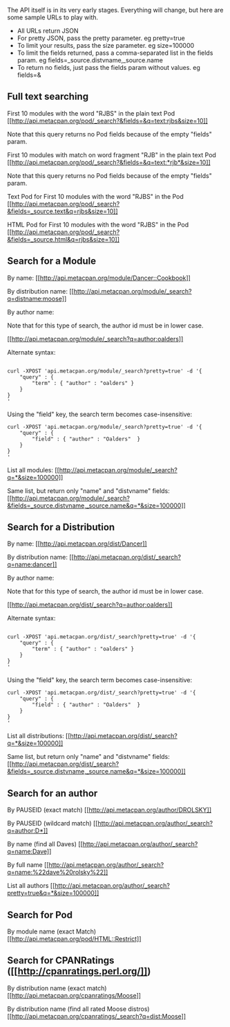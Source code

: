 The API itself is in its very early stages.  Everything will change, but here are some sample URLs to play with.

* All URLs return JSON
* For pretty JSON, pass the pretty parameter.  eg pretty=true
* To limit your results, pass the size parameter. eg size=100000
* To limit the fields returned, pass a comma-separated list in the fields param. eg fields=_source.distvname,_source.name
* To return no fields, just pass the fields param without values. eg fields=&

## Full text searching

First 10 modules with the word "RJBS" in the plain text Pod
[[http://api.metacpan.org/pod/_search?&fields=&q=text:rjbs&size=10]]

Note that this query returns no Pod fields because of the empty "fields" param.

First 10 modules with match on word fragment "RJB" in the plain text Pod
[[http://api.metacpan.org/pod/_search?&fields=&q=text:*rjb*&size=10]]

Note that this query returns no Pod fields because of the empty "fields" param.

Text Pod for First 10 modules with the word "RJBS" in the Pod
[[http://api.metacpan.org/pod/_search?&fields=_source.text&q=rjbs&size=10]]

HTML Pod for First 10 modules with the word "RJBS" in the Pod
[[http://api.metacpan.org/pod/_search?&fields=_source.html&q=rjbs&size=10]]

## Search for a Module

By name:
[[http://api.metacpan.org/module/Dancer::Cookbook]]

By distribution name:
[[http://api.metacpan.org/module/_search?q=distname:moose]]

By author name:

Note that for this type of search, the author id must be in lower case. 

[[http://api.metacpan.org/module/_search?q=author:oalders]]

Alternate syntax:

<pre><code>
curl -XPOST 'api.metacpan.org/module/_search?pretty=true' -d '{
    "query" : {
        "term" : { "author" : "oalders" }
    }
}
'
</code></pre>

Using the "field" key, the search term becomes case-insensitive:

<pre><code>curl -XPOST 'api.metacpan.org/module/_search?pretty=true' -d '{
    "query" : {
        "field" : { "author" : "Oalders"  }
    }
}
'</code></pre>

List all modules:
[[http://api.metacpan.org/module/_search?q=*&size=100000]]

Same list, but return only "name" and "distvname" fields:
[[http://api.metacpan.org/module/_search?&fields=_source.distvname,_source.name&q=*&size=100000]]

## Search for a Distribution

By name:
[[http://api.metacpan.org/dist/Dancer]]

By distribution name:
[[http://api.metacpan.org/dist/_search?q=name:dancer]]

By author name:

Note that for this type of search, the author id must be in lower case. 

[[http://api.metacpan.org/dist/_search?q=author:oalders]]

Alternate syntax:

<pre><code>
curl -XPOST 'api.metacpan.org/dist/_search?pretty=true' -d '{
    "query" : {
        "term" : { "author" : "oalders" }
    }
}
'
</code></pre>

Using the "field" key, the search term becomes case-insensitive:

<pre><code>curl -XPOST 'api.metacpan.org/dist/_search?pretty=true' -d '{
    "query" : {
        "field" : { "author" : "Oalders"  }
    }
}
'</code></pre>

List all distributions:
[[http://api.metacpan.org/dist/_search?q=*&size=100000]]

Same list, but return only "name" and "distvname" fields:
[[http://api.metacpan.org/dist/_search?&fields=_source.distvname,_source.name&q=*&size=100000]]

## Search for an author

By PAUSEID (exact match)
[[http://api.metacpan.org/author/DROLSKY]]

By PAUSEID (wildcard match)
[[http://api.metacpan.org/author/_search?q=author:D*]]

By name (find all Daves)
[[http://api.metacpan.org/author/_search?q=name:Dave]]

By full name
[[http://api.metacpan.org/author/_search?q=name:%22dave%20rolsky%22]]

List all authors
[[http://api.metacpan.org/author/_search?pretty=true&q=*&size=100000]]

## Search for Pod

By module name (exact Match)
[[http://api.metacpan.org/pod/HTML::Restrict]]

## Search for CPANRatings ([[http://cpanratings.perl.org/]])

By distribution name (exact match)
[[http://api.metacpan.org/cpanratings/Moose]]

By distribution name (find all rated Moose distros)
[[http://api.metacpan.org/cpanratings/_search?q=dist:Moose]]

